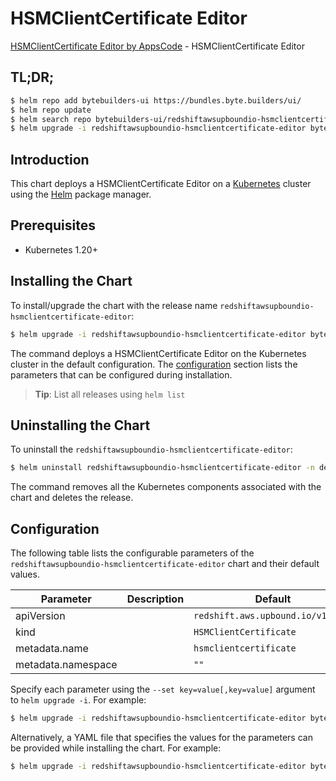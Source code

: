 # HSMClientCertificate Editor

[HSMClientCertificate Editor by AppsCode](https://byte.builders) - HSMClientCertificate Editor

## TL;DR;

```bash
$ helm repo add bytebuilders-ui https://bundles.byte.builders/ui/
$ helm repo update
$ helm search repo bytebuilders-ui/redshiftawsupboundio-hsmclientcertificate-editor --version=v0.4.18
$ helm upgrade -i redshiftawsupboundio-hsmclientcertificate-editor bytebuilders-ui/redshiftawsupboundio-hsmclientcertificate-editor -n default --create-namespace --version=v0.4.18
```

## Introduction

This chart deploys a HSMClientCertificate Editor on a [Kubernetes](http://kubernetes.io) cluster using the [Helm](https://helm.sh) package manager.

## Prerequisites

- Kubernetes 1.20+

## Installing the Chart

To install/upgrade the chart with the release name `redshiftawsupboundio-hsmclientcertificate-editor`:

```bash
$ helm upgrade -i redshiftawsupboundio-hsmclientcertificate-editor bytebuilders-ui/redshiftawsupboundio-hsmclientcertificate-editor -n default --create-namespace --version=v0.4.18
```

The command deploys a HSMClientCertificate Editor on the Kubernetes cluster in the default configuration. The [configuration](#configuration) section lists the parameters that can be configured during installation.

> **Tip**: List all releases using `helm list`

## Uninstalling the Chart

To uninstall the `redshiftawsupboundio-hsmclientcertificate-editor`:

```bash
$ helm uninstall redshiftawsupboundio-hsmclientcertificate-editor -n default
```

The command removes all the Kubernetes components associated with the chart and deletes the release.

## Configuration

The following table lists the configurable parameters of the `redshiftawsupboundio-hsmclientcertificate-editor` chart and their default values.

|     Parameter      | Description |                   Default                    |
|--------------------|-------------|----------------------------------------------|
| apiVersion         |             | <code>redshift.aws.upbound.io/v1beta1</code> |
| kind               |             | <code>HSMClientCertificate</code>            |
| metadata.name      |             | <code>hsmclientcertificate</code>            |
| metadata.namespace |             | <code>""</code>                              |


Specify each parameter using the `--set key=value[,key=value]` argument to `helm upgrade -i`. For example:

```bash
$ helm upgrade -i redshiftawsupboundio-hsmclientcertificate-editor bytebuilders-ui/redshiftawsupboundio-hsmclientcertificate-editor -n default --create-namespace --version=v0.4.18 --set apiVersion=redshift.aws.upbound.io/v1beta1
```

Alternatively, a YAML file that specifies the values for the parameters can be provided while
installing the chart. For example:

```bash
$ helm upgrade -i redshiftawsupboundio-hsmclientcertificate-editor bytebuilders-ui/redshiftawsupboundio-hsmclientcertificate-editor -n default --create-namespace --version=v0.4.18 --values values.yaml
```
